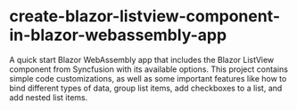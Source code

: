 # create-blazor-listview-component-in-blazor-webassembly-app
A quick start Blazor WebAssembly app that includes the Blazor ListView component from Syncfusion with its available options. This project contains simple code customizations, as well as some important features like how to bind different types of data, group list items, add checkboxes to a list, and add nested list items.
